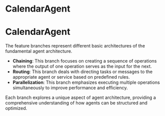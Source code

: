 # CalendarAgent

# CalendarAgent

The feature branches represent different basic architectures of the fundamental agent architecture.

- **Chaining**: This branch focuses on creating a sequence of operations where the output of one operation serves as the input for the next.
- **Routing**: This branch deals with directing tasks or messages to the appropriate agent or service based on predefined rules.
- **Parallelization**: This branch emphasizes executing multiple operations simultaneously to improve performance and efficiency.

Each branch explores a unique aspect of agent architecture, providing a comprehensive understanding of how agents can be structured and optimized.
